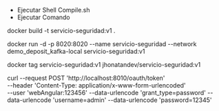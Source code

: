 - Ejecutar Shell Compile.sh
- Ejecutar Comando 

docker build -t servicio-seguridad:v1 .

docker run -d -p 8020:8020 --name servicio-seguridad --network demo_deposit_kafka-local servicio-seguridad:v1

docker tag servicio-seguridad:v1 jhonatandev/servicio-seguridad:v1

curl --request POST 'http://localhost:8010/oauth/token' \
          --header 'Content-Type: application/x-www-form-urlencoded' \
            --user 'webAngular:123456'  --data-urlencode 'grant_type=password' --data-urlencode 'username=admin' --data-urlencode 'password=12345'
